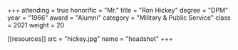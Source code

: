 +++
attending = true
honorific = "Mr."
title     = "Ron Hickey"
degree    = "DPM"
year      = "1966"
award     = "Alumni"
category  = "Military & Public Service"
class     = 2021
weight    = 20

[[resources]]
  src  = "hickey.jpg"
  name = "headshot"
+++
